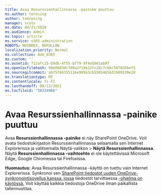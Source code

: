 ```yaml
---
title: Avaa Resurssienhallinnassa -painike puuttuu
ms.author: toresing
author: tomresing
manager: scotv
ms.date: 04/21/2020
ms.audience: Admin
ms.topic: article
ms.service: o365-administration
ROBOTS: NOINDEX, NOFOLLOW
localization_priority: Normal
ms.collection: Adm_O365
ms.custom: ''
ms.assetid: 712afc25-b9db-4f55-bf79-9f4e5861ab9f
ms.openlocfilehash: 99e0883dc709a2f19e32fc28c7c6bc507026bef5
ms.sourcegitcommit: ab75f66355116e995b3cb5505465b31989339e28
ms.translationtype: MT
ms.contentlocale: fi-FI
ms.lasthandoff: 08/13/2021
ms.locfileid: "58324966"
---
```

# <a name="the-open-with-explorer-button-is-missing"></a>Avaa Resurssienhallinnassa -painike puuttuu

Avaa **Resurssienhallinnassa -painike** ei näy SharePoint OneDrive. Voit avata tiedostokirjaston Resurssienhallinnassa selaamalla sen Internet Explorerissa ja valitsemalla Näytä-valikon \> **Näytä Resurssienhallinnassa**. Näytä **Resurssienhallinnassa -vaihtoehto** ei ole käytettävissä Microsoft Edge, Google Chromessa tai Firefoxissa. 
  
**Huomautus:** Avaa Resurssienhallinnassa -käyttö on tuettu vain Internet Explorerissa. Synkronoi sen [SharePoint tiedostot uuden OneDrive-synkronointisovellus kanssa, jossa](https://support.office.com/article/6de9ede8-5b6e-4503-80b2-6190f3354a88.aspx) tiedostot tarvittaessa [-ohjelma on käytössä.](https://support.office.com/article/0e6860d3-d9f3-4971-b321-7092438fb38e.aspx) Voit käyttää kaikkia tiedostoja OneDrive ilman paikallista tallennustilaa. 
  

